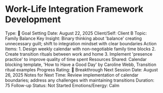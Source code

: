 # Work-Life Integration Framework Development

Type: 🎯 Goal Setting
Date: August 22, 2025
Client/Self: Client B
Topic: Family Balance
Key Insight: Binary thinking about 'balance' creating unnecessary guilt; shift to integration mindset with clear boundaries
Action Items: 1. Design weekly calendar with non-negotiable family time blocks
2. Create transition rituals between work and home
3. Implement 'presence practice' to improve quality of time spent
Resources Shared: Calendar blocking template, 'How to Have a Good Day' by Caroline Webb, Transition ritual examples
Progress Rating: 🚀 Breakthrough
Next Session Date: August 26, 2025
Notes for Next Time: Review implementation of calendar boundaries; address any challenges with maintaining transitions
Duration: 75
Follow-up Status: Not Started
Emotions/Energy: Calm